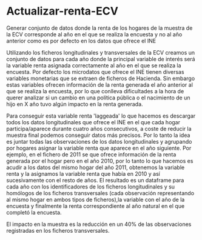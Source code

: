 # Actualizar-renta-ECV
Generar conjunto de datos donde la renta de los hogares de la muestra de la ECV corresponde al año en el que se realiza la encuesta y no al año anterior como es por defecto en los datos que ofrece el INE



Utilizando los ficheros longitudinales y transversales de la ECV creamos un conjunto de datos para cada año donde la principal variable de interés será la variable renta asignada correctamente al año en el que se realiza la encuesta. Por defecto los microdatos que ofrece el INE tienen diversas variables monetarias que se extraen de ficheros de Hacienda. Sin embargo estas variables ofrecen información de la renta generada el año anterior al que se realiza la encuesta, por lo que conlleva dificultades a la hora de querer analizar si un cambio en una política pública o el nacimiento de un hijo en X año tuvo algún impacto en la renta generada.

Para conseguir esta variable renta 'laggeada' lo que hacemos es descargar todos los datos longitudinales que ofrece el INE en el que cada hogar participa/aparece durante cuatro años consecutivos, a coste de reducir la muestra final podemos conseguir datos más precisos. Por lo tanto la idea es juntar todas las observaciones de los datos longitudinales y agrupando por hogares asignar la variable renta que aparece en el año siguiente. Por ejemplo, en el fichero de 2011 se que ofrece información de la renta generada por el hogar pero en el año 2010, por lo tanto lo que hacemos es acudir a los datos del mismo hogar del año 2011, obtenemos la variable renta y la asignamos la variable renta que había en 2010 y así sucesivamente con el resto de años. El resultado es un dataframe para cada año con los identificadores de los ficheros longitudinales y su homólogos de los ficheros transversales (cada observación representando al mismo hogar en ambos tipos de ficheros),la variable con el año de la encuesta y finalmente la renta correspondiente al año natural en el que completó la encuesta.

El impacto en la muestra es la reducción en un 40% de las observaciones registradas en los ficheros transversales.
